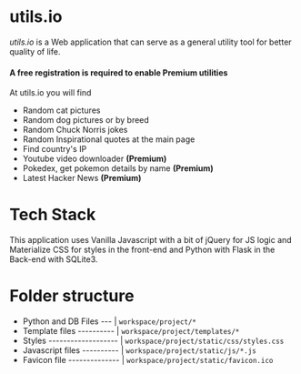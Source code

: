 # utils.io

*utils.io* is a Web application that can serve as a general utility tool for better quality of life.

#### A free registration is required to enable Premium utilities

At utils.io you will find
- Random cat pictures
- Random dog pictures or by breed
- Random Chuck Norris jokes
- Random Inspirational quotes at the main page
- Find country's IP
- Youtube video downloader **(Premium)**
- Pokedex, get pokemon details by name **(Premium)**
- Latest Hacker News **(Premium)**

# Tech Stack
This application uses Vanilla Javascript with a bit of jQuery for JS logic and Materialize CSS for styles in the front-end and Python with Flask in the Back-end with SQLite3.

# Folder structure
- Python and DB Files --- | `workspace/project/*`
- Template files ---------- | `workspace/project/templates/*`
- Styles ------------------- | `workspace/project/static/css/styles.css`
- Javascript files ---------- | `workspace/project/static/js/*.js`
- Favicon file -------------- | `workspace/project/static/favicon.ico`